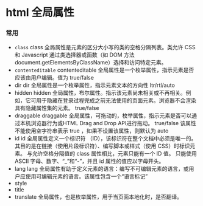 # html 全局属性

### 常用

* `class` 
    class 全局属性是元素的区分大小写的类的空格分隔列表。类允许 CSS 和 Javascript 通过类选择器或函数（如 DOM 方法 document.getElementsByClassName）选择和访问特定元素。
* `contenteditable`
    contenteditable 全局属性是一个枚举属性，指示元素是否应该由用户编辑。值为 true/false  
* dir 
    dir 全局属性是一个枚举属性，指示元素文本的方向性  ltr/rtl/auto
* hidden
    hidden 全局属性，布尔属性。指示该元素尚未相关或不再相关。例如，它可用于隐藏在登录过程完成之前无法使用的页面元素。浏览器不会渲染具有隐藏属性集的元素。 true/false
* draggable
    draggable 全局属性，可拖动的，枚举属性，指示元素是否可以通过本机浏览器行为或HTML Drag and Drop API进行拖动。 true/false  该属性不能使用空字符串表示 true ，如果不设置该属性，则默认为 auto
* id 
    id 全局属性定义一个标识符 （ID），该标识符在整个文档中必须是唯一的。其目的是在链接（使用片段标识符）、编写脚本或样式（使用 CSS）时标识元素。
    与允许空格分隔值的 class 属性相比，元素只能有一个 ID 值。
    只能使用 ASCII 字母、数字、“_”和“-”，并且 id 属性的值应以字母开头。
* lang 
    lang 全局属性有助于定义元素的语言：编写不可编辑元素的语言，或用户应使用可编辑元素的语言。该属性包含一个“语言标记”
* style
* title
* translate 全局属性，也是枚举属性，用于当页面本地化时，是否翻译。